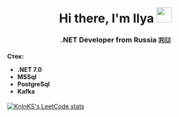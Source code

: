 <h1 align="center">Hi there, I'm Ilya</a> 
<img src="https://emojis.slackmojis.com/emojis/images/1643508983/48327/hello_sign.gif?1643508983" height="36"/></h1>
<h3 align="center">.NET Developer from Russia 🇷🇺</h3>

<h4>
  Стек:
  <ul>
    <li>.NET 7.0</li>
    <li>MSSql</li>
    <li>PostgreSql</li>
    <li>Kafka</li>
  </ul>
</h4>

[![KnlnKS's LeetCode stats](https://leetcode-stats-six.vercel.app/api?username=Korobeynikov_dev&theme=dark)](https://github.com/Korobeynikovi/leetcode-stats)
